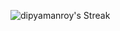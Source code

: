 ![dipyamanroy's Streak](https://github-readme-streak-stats.herokuapp.com/?user=dipyamanroy&theme=tokyonight&hide_border=true)

